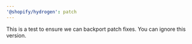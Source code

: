 ```yaml
---
'@shopify/hydrogen': patch
---
```


This is a test to ensure we can backport patch fixes. You can ignore this version.
